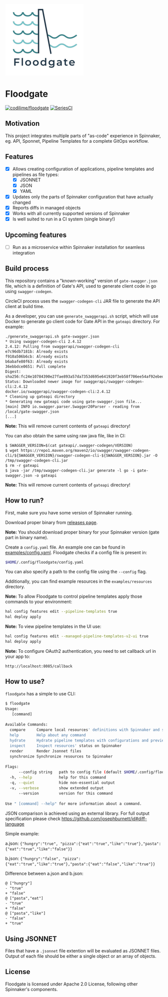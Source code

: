 ![Floodgate logo](images/Floodgate-logo.png)

# Floodgate

[![codilime/floodgate](https://circleci.com/gh/codilime/floodgate/tree/master.svg?style=svg)](https://app.circleci.com/pipelines/github/codilime/floodgate)
[![SeriesCI](https://seriesci.com/codilime/floodgate/series/add-code-coverage/coverage.svg)](https://seriesci.com/codilime/floodgate/series/add-code-coverage/coverage)

## Motivation

This project integrates multiple parts of "as-code" experience in Spinnaker, eg. API, Sponnet, Pipeline Templates for a complete GitOps workflow. 

## Features

- [x] Allows creating configuration of applications, pipeline templates and pipelines as file types:
  - [x] JSONNET
  - [x] JSON
  - [x] YAML
- [x] Updates only the parts of Spinnaker configuration that have actually changed
- [x] Reports diffs in managed objects 
- [x] Works with all currently supported versions of Spinnaker
- [x] Is well suited to run in a CI system (single binary!)

## Upcoming features

- [ ] Run as a microservice within Spinnaker installation for seamless integration

## Build process

This repository contains a "known-working" version of `gate-swagger.json` file, which is a definition of Gate's API, used to generate client code in go using `swagger-codegen`.

CircleCI process uses the `swagger-codegen-cli` JAR file to generate the API client at build time.

As a developer, you can use `generate_swaggerapi.sh` script, which will use Docker to generate go client code for Gate API in the `gateapi` directory. For example:

```
./generate_swaggerapi.sh gate-swagger.json
* Using swagger-codegen-cli 2.4.12
2.4.12: Pulling from swaggerapi/swagger-codegen-cli
e7c96db7181b: Already exists
f910a506b6cb: Already exists
b6abafe80f63: Already exists
36ebbdce0651: Pull complete
Digest: sha256:fc24e10784390e27fae893a57da7353d695e641920f3eb58f706ee54af92ebed
Status: Downloaded newer image for swaggerapi/swagger-codegen-cli:2.4.12
docker.io/swaggerapi/swagger-codegen-cli:2.4.12
* Cleaning up gateapi directory
* Generating new gateapi code using gate-swagger.json file...
[main] INFO io.swagger.parser.Swagger20Parser - reading from /local/gate-swagger.json
[...]
```

**Note:** This will remove current contents of `gateapi` directory!

You can also obtain the same using raw java file, like in CI:

```
$ SWAGGER_VERSION=$(cat gateapi/.swagger-codegen/VERSION)
$ wget https://repo1.maven.org/maven2/io/swagger/swagger-codegen-cli/${SWAGGER_VERSION}/swagger-codegen-cli-${SWAGGER_VERSION}.jar -O /tmp/swagger-codegen-cli.jar
$ rm -r gateapi
$ java -jar /tmp/swagger-codegen-cli.jar generate -l go -i gate-swagger.json -o gateapi
```

**Note:** This will remove current contents of `gateapi` directory!

## How to run?

First, make sure you have some version of Spinnaker running.

Download proper binary from [releases page](https://github.com/codilime/floodgate/releases).

**Note:** You should download proper binary for your Spinnaker version (gate part in binary name).

Create a `config.yaml` file. An example one can be found in [examples/config.yaml](https://raw.githubusercontent.com/codilime/floodgate/master/examples/config.yaml).
Floodgate checks if a config file is present in:
```bash
$HOME/.config/floodgate/config.yaml
```
You can also specify a path to the config file using the `--config` flag.

Additionally, you can find example resources in the `examples/resources` directory.

**Note:** To allow Floodgate to control pipeline templates apply those commands to your environment:
```bash
hal config features edit --pipeline-templates true
hal deploy apply
```

**Note:** To view pipeline templates in the UI use:
```bash
hal config features edit --managed-pipeline-templates-v2-ui true
hal deploy apply
```

**Note:** To configure OAuth2 authentication, you need to set callback url in your app to:
```
http://localhost:8085/callback
```

## How to use?

`floodgate` has a simple to use CLI:
```bash
$ floodgate
Usage:
   [command]

Available Commands:
  compare     Compare local resources' definitions with Spinnaker and show discrepancies
  help        Help about any command
  hydrate     Hydrate pipeline templates with configurations and preview the result
  inspect     Inspect resources' status on Spinnaker
  render      Render Jsonnet files
  synchronize Synchronize resources to Spinnaker

Flags:
      --config string   path to config file (default $HOME/.config/floodgate/config.yaml)
  -h, --help            help for this command
  -q, --quiet           hide non-essential output
  -v, --verbose         show extended output
      --version         version for this command

Use " [command] --help" for more information about a command.
```

JSON comparison is achieved using an external library. For full output specification please check https://github.com/josephburnett/jd#diff-language

Simple example:

a.json:
`{"hungry":"true", "pizza":{"eat":"true","like":"true"},"pasta":{"eat":"true","like":"false"}}`

b.json:
`{"hungry":"false", "pizza":{"eat":"true","like":"true"},"pasta":{"eat":"false","like":"true"}}`

Difference between a.json and b.json:
```
@ ["hungry"]
- "true"
+ "false"
@ ["pasta","eat"]
- "true"
+ "false"
@ ["pasta","like"]
- "false"
+ "true"
```

## Using JSONNET

Files that have a `.jsonnet` file extention will be evaluated as JSONNET files. Output of each file should be either a single object or an array of objects.

## License

Floodgate is licensed under Apache 2.0 License, following other Spinnaker's components.

